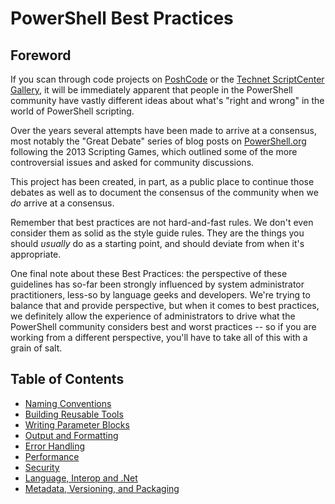 # PowerShell Best Practices

## Foreword

If you scan through code projects on [PoshCode](https://github.com/PoshCode) or the [Technet ScriptCenter Gallery](http://gallery.technet.microsoft.com/scriptcenter), it will be immediately apparent that people in the PowerShell community have vastly different ideas about what's "right and wrong" in the world of PowerShell scripting.

Over the years several attempts have been made to arrive at a consensus, most notably the "Great Debate" series of blog posts on [PowerShell.org](https://powershell.org/?s=great+debate) following the 2013 Scripting Games, which outlined some of the more controversial issues and asked for community discussions.

This project has been created, in part, as a public place to continue those debates as well as to document the consensus of the community when we _do_ arrive at a consensus.

Remember that best practices are not hard-and-fast rules. We don't even consider them as solid as the style guide rules. They are the things you should _usually_ do as a starting point, and should deviate from when it's appropriate.

One final note about these Best Practices: the perspective of these guidelines has so-far been strongly influenced by system administrator practitioners, less-so by language geeks and developers. We're trying to balance that and provide perspective, but when it comes to best practices, we definitely allow the experience of administrators to drive what the PowerShell community considers best and worst practices -- so if you are working from a different perspective, you'll have to take all of this with a grain of salt.

## Table of Contents

- [Naming Conventions](Naming-Conventions.md)
- [Building Reusable Tools](Building-Reusable-Tools.md)
- [Writing Parameter Blocks](Writing-Parameter-Blocks.md)
- [Output and Formatting](Output-and-Formatting.md)
- [Error Handling](Error-Handling.md)
- [Performance](Performance.md)
- [Security](Security.md)
- [Language, Interop and .Net](Language-Interop-and-.Net.md)
- [Metadata, Versioning, and Packaging](Metadata-Versioning-and-Packaging.md)
